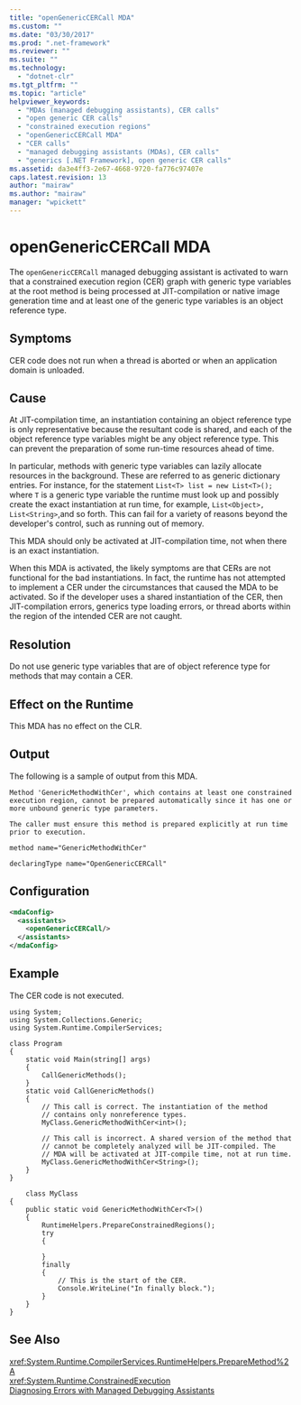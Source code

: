 ```yaml
---
title: "openGenericCERCall MDA"
ms.custom: ""
ms.date: "03/30/2017"
ms.prod: ".net-framework"
ms.reviewer: ""
ms.suite: ""
ms.technology: 
  - "dotnet-clr"
ms.tgt_pltfrm: ""
ms.topic: "article"
helpviewer_keywords: 
  - "MDAs (managed debugging assistants), CER calls"
  - "open generic CER calls"
  - "constrained execution regions"
  - "openGenericCERCall MDA"
  - "CER calls"
  - "managed debugging assistants (MDAs), CER calls"
  - "generics [.NET Framework], open generic CER calls"
ms.assetid: da3e4ff3-2e67-4668-9720-fa776c97407e
caps.latest.revision: 13
author: "mairaw"
ms.author: "mairaw"
manager: "wpickett"
---
```

# openGenericCERCall MDA
The `openGenericCERCall` managed debugging assistant is activated to warn that a constrained execution region (CER) graph with generic type variables at the root method is being processed at JIT-compilation or native image generation time and at least one of the generic type variables is an object reference type.  
  
## Symptoms  
 CER code does not run when a thread is aborted or when an application domain is unloaded.  
  
## Cause  
 At JIT-compilation time, an instantiation containing an object reference type is only representative because the resultant code is shared, and each of the object reference type variables might be any object reference type. This can prevent the preparation of some run-time resources ahead of time.  
  
 In particular, methods with generic type variables can lazily allocate resources in the background. These are referred to as generic dictionary entries. For instance, for the statement `List<T> list = new List<T>();` where `T` is a generic type variable the runtime must look up and possibly create the exact instantiation at run time, for example, `List<Object>, List<String>`,and so forth. This can fail for a variety of reasons beyond the developer's control, such as running out of memory.  
  
 This MDA should only be activated at JIT-compilation time, not when there is an exact instantiation.  
  
 When this MDA is activated, the likely symptoms are that CERs are not functional for the bad instantiations. In fact, the runtime has not attempted to implement a CER under the circumstances that caused the MDA to be activated. So if the developer uses a shared instantiation of the CER, then JIT-compilation errors, generics type loading errors, or thread aborts within the region of the intended CER are not caught.  
  
## Resolution  
 Do not use generic type variables that are of object reference type for methods that may contain a CER.  
  
## Effect on the Runtime  
 This MDA has no effect on the CLR.  
  
## Output  
 The following is a sample of output from this MDA.  
  
 `Method 'GenericMethodWithCer', which contains at least one constrained execution region, cannot be prepared automatically since it has one or more unbound generic type parameters.`  
  
 `The caller must ensure this method is prepared explicitly at run time prior to execution.`  
  
 `method name="GenericMethodWithCer"`  
  
 `declaringType name="OpenGenericCERCall"`  
  
## Configuration  
  
```xml  
<mdaConfig>  
  <assistants>  
    <openGenericCERCall/>  
  </assistants>  
</mdaConfig>  
```  
  
## Example  
 The CER code is not executed.  
  
```  
using System;  
using System.Collections.Generic;  
using System.Runtime.CompilerServices;  
  
class Program  
{  
    static void Main(string[] args)  
    {  
        CallGenericMethods();  
    }  
    static void CallGenericMethods()  
    {  
        // This call is correct. The instantiation of the method  
        // contains only nonreference types.  
        MyClass.GenericMethodWithCer<int>();  
  
        // This call is incorrect. A shared version of the method that  
        // cannot be completely analyzed will be JIT-compiled. The   
        // MDA will be activated at JIT-compile time, not at run time.  
        MyClass.GenericMethodWithCer<String>();  
    }  
}  
  
    class MyClass  
{  
    public static void GenericMethodWithCer<T>()  
    {  
        RuntimeHelpers.PrepareConstrainedRegions();  
        try  
        {  
  
        }  
        finally  
        {  
            // This is the start of the CER.  
            Console.WriteLine("In finally block.");  
        }  
    }  
}  
```  
  
## See Also  
 <xref:System.Runtime.CompilerServices.RuntimeHelpers.PrepareMethod%2A>  
 <xref:System.Runtime.ConstrainedExecution>  
 [Diagnosing Errors with Managed Debugging Assistants](../../../docs/framework/debug-trace-profile/diagnosing-errors-with-managed-debugging-assistants.md)
